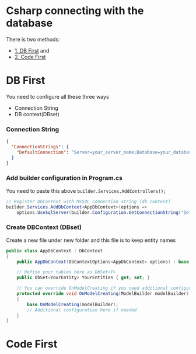 # Csharp connecting with the database

There is two methods:
- [1. DB First](1.-db-first) and
- [2. Code First](2.-code-first)

# DB First

You need to configure all these three ways
- Connection String
- DB context(DBset)

### Connection String
```json
{
  "ConnectionStrings": {
    "DefaultConnection": "Server=your_server_name;Database=your_database_name;User Id=your_username;Password=your_password;Trusted_Connection=False;MultipleActiveResultSets=true;"
  }
}
```

### Add builder configuration in Program.cs

You need to paste this above `builder.Services.AddControllers();`

```csharp
// Register DbContext with MSSQL connection string (db context)
builder.Services.AddDbContext<AppDbContext>(options =>
    options.UseSqlServer(builder.Configuration.GetConnectionString("DefaultConnection"))); (edited)
```

### Create DBContext (DBset)

Create a new file under new folder and this file is to keep entity names

```csharp
public class AppDbContext : DbContext
{
    public AppDbContext(DbContextOptions<AppDbContext> options) : base(options) { }

    // Define your tables here as DbSet<T>
    public DbSet<YourEntity> YourEntities { get; set; }

    // You can override OnModelCreating if you need additional configuration
    protected override void OnModelCreating(ModelBuilder modelBuilder)
    {
        base.OnModelCreating(modelBuilder);
        // Additional configuration here if needed
    }
}
```

# Code First

